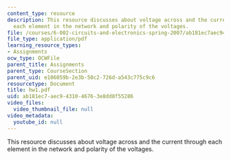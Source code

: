 ```yaml
---
content_type: resource
description: This resource discusses about voltage across and the current through
  each element in the network and polarity of the voltages.
file: /courses/6-002-circuits-and-electronics-spring-2007/ab181ec7aec9431046763e8dd8f55286_hw1.pdf
file_type: application/pdf
learning_resource_types:
- Assignments
ocw_type: OCWFile
parent_title: Assignments
parent_type: CourseSection
parent_uid: e106059b-2e3b-50c2-726d-a543c775c9c6
resourcetype: Document
title: hw1.pdf
uid: ab181ec7-aec9-4310-4676-3e8dd8f55286
video_files:
  video_thumbnail_file: null
video_metadata:
  youtube_id: null
---
```

This resource discusses about voltage across and the current through each element in the network and polarity of the voltages.

